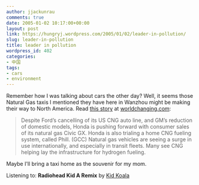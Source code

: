 ```yaml
---
author: jjackunrau
comments: true
date: 2005-01-02 10:17:00+00:00
layout: post
link: https://hungryj.wordpress.com/2005/01/02/leader-in-pollution/
slug: leader-in-pollution
title: leader in pollution
wordpress_id: 402
categories:
- 中国
tags:
- cars
- environment
---
```


Remember how I was talking about cars the other day?  Well, it seems those Natural Gas taxis I mentioned they have here in Wanzhou might be making their way to North America.  Read [this story](http://www.worldchanging.com/cgi-bin/mt-tb.cgi/1687) at [worldchanging.com](http://www.worldchanging.com):


<blockquote>Despite Ford’s cancelling of its US CNG auto line, and GM’s reduction of domestic models, Honda is pushing forward with consumer sales of its natural gas Civic GX. Honda is also trialing a home CNG fueling system, called Phill. (GCC) Natural gas vehicles are seeing a surge in use internationally, and especially in transit fleets. Many see CNG helping lay the infrastructure for hydrogen fueling.</blockquote>


Maybe I'll bring a taxi home as the souvenir for my mom.

Listening to: **Radiohead Kid A Remix**
by [Kid Koala](http://www.google.com/search?q=%22Kid%20Koala%22)
